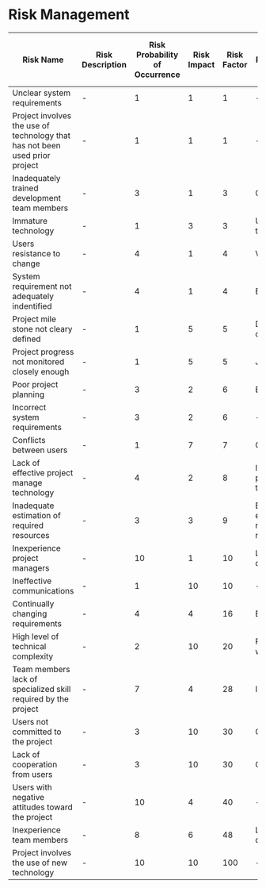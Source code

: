 # Risk Management

| Risk Name | Risk Description | Risk Probability of Occurrence |	Risk Impact |	Risk Factor |	Risk Mitigation |	Person in Charge of Tracking |
| - | - | - | - | - | - | - |
| Unclear system requirements | - | 1 | 1 | 1 | - | DS |
| Project involves the use of technology that has not been used prior project | - | 1 | 1 | 1 | - | - |
| Inadequately trained development team members | - | 3 | 1 | 3 | Couching | - |
| Immature technology | - | 1 | 3 | 3 | Use other technology | DS |
| Users resistance to change | - | 4 | 1 | 4 | Voting | SK |
| System requirement not adequately indentified | - | 4 | 1 | 4 | Better planning | DS |
| Project mile stone not cleary defined | - | 1 | 5 | 5 | Define more clearly | SB |
| Project progress not monitored closely enough | - | 1 | 5 | 5 | Jira | SB |
| Poor project planning | - | 3 | 2 | 6 | Better planning | SB |
| Incorrect system requirements | - | 3 | 2 | 6 | - | DS |
| Conflicts between users | - | 1 | 7 | 7 | Communication | SK |
| Lack of effective project manage technology | - | 4 | 2 | 8 | Inform about project manage technology | SK |
| Inadequate estimation of required resources | - | 3 | 3 | 9 | Better estimation of required resources | SB |
| Inexperience project managers | - | 10 | 1 | 10 | Learning by doing | - |
| Ineffective communications | - | 1 | 10 | 10 | - | SB |
| Continually changing requirements | - | 4 | 4 | 16 | Better planning | SB |
| High level of technical complexity | - | 2 | 10 | 20 | Find workaround | SB |
| Team members lack of specialized skill required by the project | - | 7 | 4 | 28 | Inform | DS |
| Users not committed to the project | - | 3 | 10 | 30 | Communicate | SK |
| Lack of cooperation from users | - | 3 | 10 | 30 | Communicate | SK |
| Users with negative attitudes toward the project | - | 10 | 4 | 40 | - | SK |
| Inexperience team members | - | 8 | 6 | 48 | Learning by doing | - |
| Project involves the use of new technology | - | 10 | 10 | 100 | - | - |
